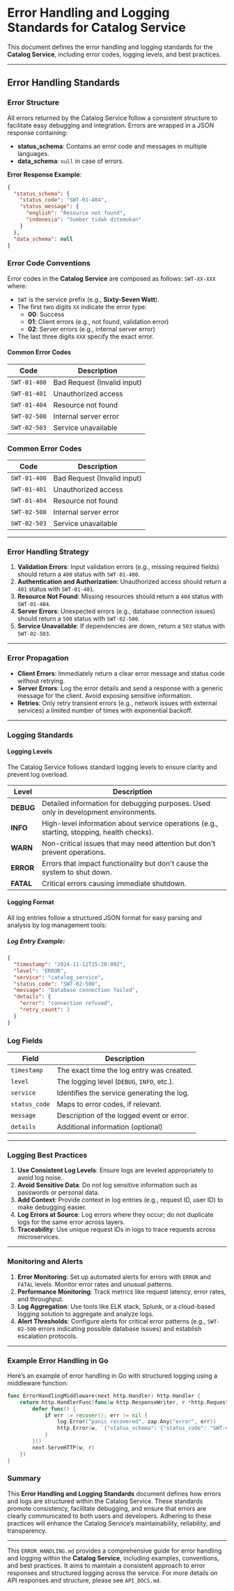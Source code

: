 # Error Handling and Logging Standards for Catalog Service

This document defines the error handling and logging standards for the **Catalog Service**, including error codes, logging levels, and best practices.

---

## Error Handling Standards

### Error Structure

All errors returned by the Catalog Service follow a consistent structure to facilitate easy debugging and integration. Errors are wrapped in a JSON response containing:
- **status_schema**: Contains an error code and messages in multiple languages.
- **data_schema**: `null` in case of errors.

**Error Response Example**:
```json
{
  "status_schema": {
    "status_code": "SWT-01-404",
    "status_message": {
      "english": "Resource not found",
      "indonesia": "Sumber tidak ditemukan"
    }
  },
  "data_schema": null
}
```
### Error Code Conventions

Error codes in the **Catalog Service** are composed as follows: `SWT-XX-XXX` where:
- `SWT` is the service prefix (e.g., **Sixty-Seven Watt**).
- The first two digits `XX` indicate the error type:
    - **00**: Success
    - **01**: Client errors (e.g., not found, validation error)
    - **02**: Server errors (e.g., internal server error)
- The last three digits `XXX` specify the exact error.

#### Common Error Codes

| Code         | Description                   |
|--------------|-------------------------------|
| `SWT-01-400` | Bad Request (Invalid input)   |
| `SWT-01-401` | Unauthorized access           |
| `SWT-01-404` | Resource not found            |
| `SWT-02-500` | Internal server error         |
| `SWT-02-503` | Service unavailable           |

### Common Error Codes

| Code         | Description                   |
|--------------|-------------------------------|
| `SWT-01-400` | Bad Request (Invalid input)   |
| `SWT-01-401` | Unauthorized access           |
| `SWT-01-404` | Resource not found            |
| `SWT-02-500` | Internal server error         |
| `SWT-02-503` | Service unavailable           |

---

### Error Handling Strategy

1. **Validation Errors**: Input validation errors (e.g., missing required fields) should return a `400` status with `SWT-01-400`.
2. **Authentication and Authorization**: Unauthorized access should return a `401` status with `SWT-01-401`.
3. **Resource Not Found**: Missing resources should return a `404` status with `SWT-01-404`.
4. **Server Errors**: Unexpected errors (e.g., database connection issues) should return a `500` status with `SWT-02-500`.
5. **Service Unavailable**: If dependencies are down, return a `503` status with `SWT-02-503`.

---

### Error Propagation

- **Client Errors**: Immediately return a clear error message and status code without retrying.
- **Server Errors**: Log the error details and send a response with a generic message for the client. Avoid exposing sensitive information.
- **Retries**: Only retry transient errors (e.g., network issues with external services) a limited number of times with exponential backoff.

---

### Logging Standards

#### Logging Levels
The Catalog Service follows standard logging levels to ensure clarity and prevent log overload.

| Level     | Description                                                                                |
|-----------|--------------------------------------------------------------------------------------------|
| **DEBUG** | Detailed information for debugging purposes. Used only in development environments.        |
| **INFO**  | High-level information about service operations (e.g., starting, stopping, health checks). |
| **WARN**  | Non-critical issues that may need attention but don't prevent operations.                  |
| **ERROR** | Errors that impact functionality but don't cause the system to shut down.                  |
| **FATAL** | Critical errors causing immediate shutdown.                                                |

#### Logging Format
All log entries follow a structured JSON format for easy parsing and analysis by log management tools:

##### Log Entry Example:
```json
{
  "timestamp": "2024-11-12T15:20:00Z",
  "level": "ERROR",
  "service": "catalog_service",
  "status_code": "SWT-02-500",
  "message": "Database connection failed",
  "details": {
    "error": "connection refused",
    "retry_count": 3
  }
}
```

### Log Fields

| Field        | Description                                   |
|--------------|-----------------------------------------------|
| `timestamp`  | The exact time the log entry was created.     |
| `level`      | The logging level (`DEBUG`, `INFO`, etc.).    |
| `service`    | Identifies the service generating the log.    |
| `status_code`| Maps to error codes, if relevant.             |
| `message`    | Description of the logged event or error.     |
| `details`    | Additional information (optional)             |

---

### Logging Best Practices

1. **Use Consistent Log Levels**: Ensure logs are leveled appropriately to avoid log noise.
2. **Avoid Sensitive Data**: Do not log sensitive information such as passwords or personal data.
3. **Add Context**: Provide context in log entries (e.g., request ID, user ID) to make debugging easier.
4. **Log Errors at Source**: Log errors where they occur; do not duplicate logs for the same error across layers.
5. **Traceability**: Use unique request IDs in logs to trace requests across microservices.

---

### Monitoring and Alerts

1. **Error Monitoring**: Set up automated alerts for errors with `ERROR` and `FATAL` levels. Monitor error rates and unusual patterns.
2. **Performance Monitoring**: Track metrics like request latency, error rates, and throughput.
3. **Log Aggregation**: Use tools like ELK stack, Splunk, or a cloud-based logging solution to aggregate and analyze logs.
4. **Alert Thresholds**: Configure alerts for critical error patterns (e.g., `SWT-02-500` errors indicating possible database issues) and establish escalation protocols.

---

### Example Error Handling in Go

Here’s an example of error handling in Go with structured logging using a middleware function:

```go
func ErrorHandlingMiddleware(next http.Handler) http.Handler {
    return http.HandlerFunc(func(w http.ResponseWriter, r *http.Request) {
        defer func() {
            if err := recover(); err != nil {
                log.Error("panic recovered", zap.Any("error", err))
                http.Error(w, `{"status_schema": {"status_code": "SWT-02-500", "status_message": {"english": "Internal server error", "indonesia": "Kesalahan server internal"}}, "data_schema": null}`, http.StatusInternalServerError)
            }
        }()
        next.ServeHTTP(w, r)
    })
}
```
### Summary

This **Error Handling and Logging Standards** document defines how errors and logs are structured within the Catalog Service. These standards promote consistency, facilitate debugging, and ensure that errors are clearly communicated to both users and developers. Adhering to these practices will enhance the Catalog Service’s maintainability, reliability, and transparency.


---

This `ERROR_HANDLING.md` provides a comprehensive guide for error handling and logging within the **Catalog Service**, including examples, conventions, and best practices. It aims to maintain a consistent approach to error responses and structured logging across the service. For more details on API responses and structure, please see `API_DOCS.md`.